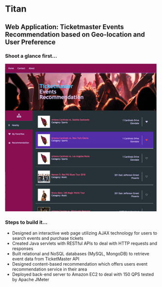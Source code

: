 # Titan
Web Application: Ticketmaster Events Recommendation based on Geo-location and User Preference
---
### Shoot a glance first...
<img src="https://github.com/jupan1994/Titan/blob/master/ScreenShot.png" width="500">

### Steps to build it...
* Designed an interactive web page utilizing AJAX technology for users to search events and purchase tickets
* Created Java servlets with RESTful APIs to deal with HTTP requests and responses
* Built relational and NoSQL databases (MySQL, MongoDB) to retrieve event data from TicketMaster API
* Designed content-based recommendation which offers users event recommendation service in their area
* Deployed back-end server to Amazon EC2 to deal with 150 QPS tested by Apache JMeter
